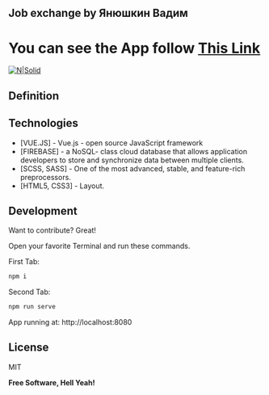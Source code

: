 ## Job exchange by Янюшкин Вадим
## 
# You can see the App follow [This Link](https://business-application.vercel.app)
[![N|Solid](https://i.ibb.co/vHpsNKL/logo.png)](https://nodesource.com/products/nsolid)
## Definition



## Technologies
- [VUE.JS] - Vue.js - open source JavaScript framework
- [FIREBASE] - a NoSQL- class cloud database that allows application developers to store and synchronize data between multiple clients.
- [SCSS, SASS] - One of the most advanced, stable, and feature-rich preprocessors.
- [HTML5, CSS3] - Layout.




## Development

Want to contribute? Great!


Open your favorite Terminal and run these commands.

First Tab:

```sh
npm i
```

Second Tab:

```sh
npm run serve
```

App running at:
http://localhost:8080


## License

MIT

**Free Software, Hell Yeah!**
